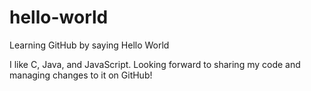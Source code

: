 # hello-world
Learning GitHub by saying Hello World

I like C, Java, and JavaScript. Looking forward to sharing my code and managing changes to it on GitHub!
